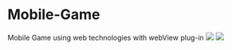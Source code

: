 # Mobile-Game
Mobile Game using web technologies with webView plug-in
![](img/mobile-version)
![](img/desktop-version)